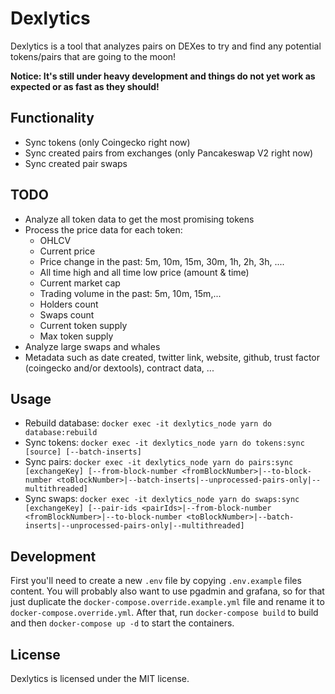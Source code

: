 # Dexlytics

Dexlytics is a tool that analyzes pairs on DEXes to try and find any potential tokens/pairs that are going to the moon!

**Notice: It's still under heavy development and things do not yet work as expected or as fast as they should!**

## Functionality

* Sync tokens (only Coingecko right now)
* Sync created pairs from exchanges (only Pancakeswap V2 right now)
* Sync created pair swaps

## TODO

* Analyze all token data to get the most promising tokens
* Process the price data for each token:
  * OHLCV
  * Current price
  * Price change in the past: 5m, 10m, 15m, 30m, 1h, 2h, 3h, ....
  * All time high and all time low price (amount & time)
  * Current market cap
  * Trading volume in the past: 5m, 10m, 15m,...
  * Holders count
  * Swaps count
  * Current token supply
  * Max token supply
* Analyze large swaps and whales
* Metadata such as date created, twitter link, website, github, trust factor (coingecko and/or dextools), contract data, ...

## Usage

* Rebuild database: `docker exec -it dexlytics_node yarn do database:rebuild`
* Sync tokens: `docker exec -it dexlytics_node yarn do tokens:sync [source] [--batch-inserts]`
* Sync pairs: `docker exec -it dexlytics_node yarn do pairs:sync [exchangeKey] [--from-block-number <fromBlockNumber>|--to-block-number <toBlockNumber>|--batch-inserts|--unprocessed-pairs-only|--multithreaded]`
* Sync swaps: `docker exec -it dexlytics_node yarn do swaps:sync [exchangeKey] [--pair-ids <pairIds>|--from-block-number <fromBlockNumber>|--to-block-number <toBlockNumber>|--batch-inserts|--unprocessed-pairs-only|--multithreaded]`

## Development

First you'll need to create a new `.env` file by copying `.env.example` files content. You will probably also want to use pgadmin and grafana, so for that just duplicate the `docker-compose.override.example.yml` file and rename it to `docker-compose.override.yml`. After that, run `docker-compose build` to build and then `docker-compose up -d` to start the containers.


## License

Dexlytics is licensed under the MIT license.
